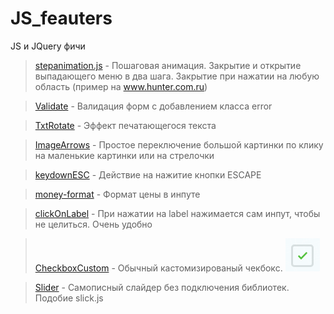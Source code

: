 # JS_feauters
JS и JQuery фичи

> <a href="/stepanimation.js">stepanimation.js</a> - Пошаговая анимация. Закрытие и открытие выпадающего меню в два шага. Закрытие при нажатии на любую область (пример на www.hunter.com.ru)

> <a href="/validate/">Validate</a> - Валидация форм с добавлением класса error

> <a href="/TxtRotate/">TxtRotate</a> - Эффект печатающегося текста

> <a href="/ImageArrows/">ImageArrows</a> - Простое переключение большой картинки по клику на маленькие картинки или на стрелочки

> <a href="/keydownESC/">keydownESC</a> - Действие на нажитие кнопки ESCAPE

> <a href="/money-format/">money-format</a> - Формат цены в инпуте

> <a href="/clickOnLabel.js">clickOnLabel</a> - При нажатии на label нажимается сам инпут, чтобы не целиться. Очень удобно

> <a href="/CheckboxCustom/">CheckboxCustom</a> - Обычный кастомизированый чекбокс. <img src="/CheckboxCustom/1.png" />

> <a href="/slider/">Slider</a> - Самописный слайдер без подключения библиотек. Подобие slick.js
